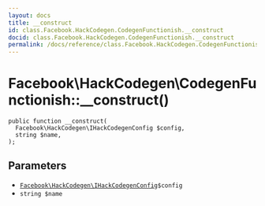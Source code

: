 ```yaml
---
layout: docs
title: __construct
id: class.Facebook.HackCodegen.CodegenFunctionish.__construct
docid: class.Facebook.HackCodegen.CodegenFunctionish.__construct
permalink: /docs/reference/class.Facebook.HackCodegen.CodegenFunctionish.__construct/
---
```

# Facebook\\HackCodegen\\CodegenFunctionish::__construct()




``` Hack
public function __construct(
  Facebook\HackCodegen\IHackCodegenConfig $config,
  string $name,
);
```




## Parameters




+ [` Facebook\HackCodegen\IHackCodegenConfig `](<interface.Facebook.HackCodegen.IHackCodegenConfig.md>)`` $config ``
+ ` string $name `